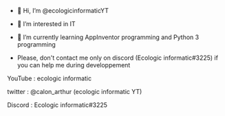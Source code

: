 - 👋 Hi, I’m @ecologicinformaticYT

- 👀 I’m interested in IT

- 🌱 I’m currently learning AppInventor programming and Python 3 programming

- Please, don't contact me only on discord (Ecologic informatic#3225) if you can help me during developpement

YouTube : ecologic informatic

twitter : @calon_arthur (ecologic informatic YT)

Discord : Ecologic informatic#3225
